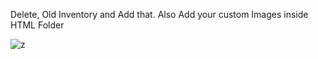 Delete, Old Inventory and Add that. Also Add your custom Images inside HTML Folder

![z](https://github.com/QBCoreStore/qb-inventory-3/assets/68699717/300a1e84-dfe4-4267-b826-cf42f0e7e3aa)
